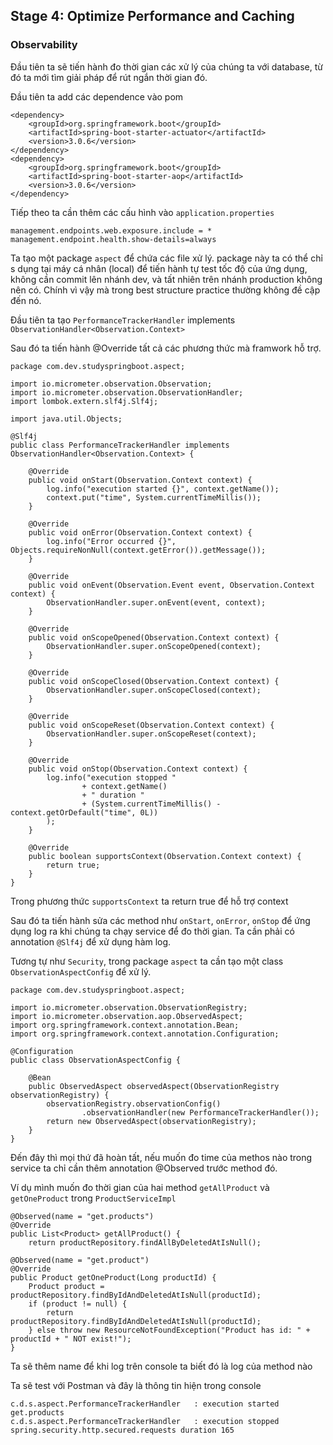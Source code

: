 ## Stage 4: Optimize Performance and Caching
### Observability
Đầu tiên ta sẽ tiến hành đo thời gian các xử lý của chúng ta với database, từ đó ta mới tìm giải pháp
để rút ngắn thời gian đó.

Đầu tiên ta add các dependence vào pom
```
<dependency>
	<groupId>org.springframework.boot</groupId>
	<artifactId>spring-boot-starter-actuator</artifactId>
	<version>3.0.6</version>
</dependency>
<dependency>
	<groupId>org.springframework.boot</groupId>
	<artifactId>spring-boot-starter-aop</artifactId>
	<version>3.0.6</version>
</dependency>
```

Tiếp theo ta cần thêm các cấu hình vào `application.properties`
```
management.endpoints.web.exposure.include = *
management.endpoint.health.show-details=always
```
Ta tạo một package `aspect` để chứa các file xử lý. package này ta có thể chỉ
s dụng tại máy cá nhân (local) để tiến hành tự test tốc độ của ứng dụng, không
cần commit lên nhánh dev, và tất nhiên trên nhánh production không nên có. Chính
vì vậy mà trong best structure practice thường không đề cập đến nó.

Đầu tiên ta tạo `PerformanceTrackerHandler` implements `ObservationHandler<Observation.Context>`

Sau đó ta tiến hành @Override tất cả các phương thức mà framwork hỗ trợ.

```
package com.dev.studyspringboot.aspect;

import io.micrometer.observation.Observation;
import io.micrometer.observation.ObservationHandler;
import lombok.extern.slf4j.Slf4j;

import java.util.Objects;

@Slf4j
public class PerformanceTrackerHandler implements ObservationHandler<Observation.Context> {

    @Override
    public void onStart(Observation.Context context) {
        log.info("execution started {}", context.getName());
        context.put("time", System.currentTimeMillis());
    }

    @Override
    public void onError(Observation.Context context) {
        log.info("Error occurred {}", Objects.requireNonNull(context.getError()).getMessage());
    }

    @Override
    public void onEvent(Observation.Event event, Observation.Context context) {
        ObservationHandler.super.onEvent(event, context);
    }

    @Override
    public void onScopeOpened(Observation.Context context) {
        ObservationHandler.super.onScopeOpened(context);
    }

    @Override
    public void onScopeClosed(Observation.Context context) {
        ObservationHandler.super.onScopeClosed(context);
    }

    @Override
    public void onScopeReset(Observation.Context context) {
        ObservationHandler.super.onScopeReset(context);
    }

    @Override
    public void onStop(Observation.Context context) {
        log.info("execution stopped "
                + context.getName()
                + " duration "
                + (System.currentTimeMillis() - context.getOrDefault("time", 0L))
        );
    }

    @Override
    public boolean supportsContext(Observation.Context context) {
        return true;
    }
}
```

Trong phương thức `supportsContext` ta return true để hỗ trợ context

Sau đó ta tiến hành sửa các method như `onStart`, `onError`, `onStop` để ứng dụng
log ra khi chúng ta chạy service để đo thời gian. Ta cần phải có annotation
`@Slf4j` để xử dụng hàm log.

Tương tự như `Security`, trong package `aspect` ta cần tạo một class `ObservationAspectConfig`
để xử lý.
```
package com.dev.studyspringboot.aspect;

import io.micrometer.observation.ObservationRegistry;
import io.micrometer.observation.aop.ObservedAspect;
import org.springframework.context.annotation.Bean;
import org.springframework.context.annotation.Configuration;

@Configuration
public class ObservationAspectConfig {

    @Bean
    public ObservedAspect observedAspect(ObservationRegistry observationRegistry) {
        observationRegistry.observationConfig()
                .observationHandler(new PerformanceTrackerHandler());
        return new ObservedAspect(observationRegistry);
    }
}
```

Đến đây thì mọi thứ đã hoàn tất, nếu muốn đo time của methos nào trong service
ta chỉ cần thêm annotation @Observed trước method đó. 

Ví dụ mình muốn đo thời gian của hai method `getAllProduct` và `getOneProduct`
trong `ProductServiceImpl`
```
@Observed(name = "get.products")
@Override
public List<Product> getAllProduct() {
    return productRepository.findAllByDeletedAtIsNull();

@Observed(name = "get.product")
@Override
public Product getOneProduct(Long productId) {
    Product product = productRepository.findByIdAndDeletedAtIsNull(productId);
    if (product != null) {
        return productRepository.findByIdAndDeletedAtIsNull(productId);
    } else throw new ResourceNotFoundException("Product has id: " + productId + " NOT exist!");
}
```

Ta sẽ thêm name để khi log trên console ta biết đó là log của method nào

Ta sẽ test với Postman và đây là thông tin hiện trong console
```
c.d.s.aspect.PerformanceTrackerHandler   : execution started get.products
c.d.s.aspect.PerformanceTrackerHandler   : execution stopped spring.security.http.secured.requests duration 165
```